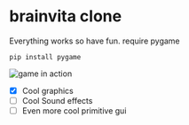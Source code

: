 # brainvita clone
Everything works so have fun.
require pygame
```
pip install pygame
```
![game in action](http://i.imgur.com/Re04iho.gif)

- [x] Cool graphics
- [ ] Cool Sound effects
- [ ] Even more cool primitive gui